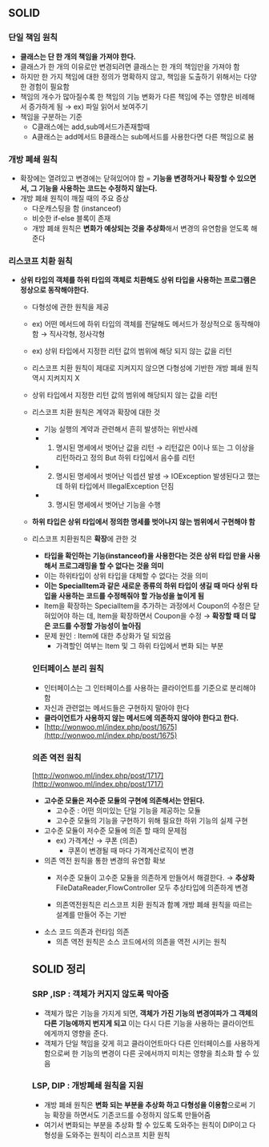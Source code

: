## SOLID

### 단일 책임 원칙

- **클래스는 단 한 개의 책임을 가져야 한다.**
- 클래스가 한 개의 이유로만 변경되려면 클래스는 한 개의 책임만을 가져야 함
- 하지만 한 가지 책임에 대한 정의가 명확하지 않고, 책임을 도출하기 위해서는 다양한 경험이 필요함
- 책임의 개수가 많아질수록 한 책임의 기능 변화가 다른 책임에 주는 영향은 비례해서 증가하게 됨 → ex) 파일 읽어서 보여주기
- 책임을 구분하는 기준
    - C클래스에는 add,sub메서드가존재할때
    - A클래스는 add메서드 B클래스는 sub메서드를 사용한다면 다른 책임으로 봄

### 개방 폐쇄 원칙

- 확장에는 열려있고 변경에는 닫혀있어야 함 = **기능을 변경하거나 확장할 수 있으면서, 그 기능을 사용하는 코드는 수정하지 않는다.**
- 개방 폐쇄 원칙이 깨질 때의 주요 증상
    - 다운캐스팅을 함 (instanceof)
    - 비슷한 if-else 블록이 존재
    - 개방 폐쇄 원칙은 **변화가 예상되는 것을 추상화**해서 변경의 유연함을 얻도록 해준다

### 리스코프 치환 원칙

- **상위 타입의 객체를 하위 타입의 객체로 치환해도 상위 타입을 사용하는 프로그램은 정상으로 동작해야한다.**
    - 다형성에 관한 원칙을 제공
    - ex) 어떤 메서드에 하위 타입의 객체를 전달해도 메서드가 정상적으로 동작해야 함 → 직사각형, 정사각형
    - ex) 상위 타입에서 지정한 리턴 값의 범위에 해당 되지 않는 값을 리턴
    - 리스코프 치환 원칙이 제대로 지켜지지 않으면 다형성에 기반한 개방 폐쇄 원칙 역시 지켜지지 X
    - 상위 타입에서 지정한 리턴 값의 범위에 해당되지 않는 값을 리턴
    - 리스코프 치환 원칙은 계약과 확장에 대한 것
        - 기능 실행의 계약과 관련해서 흔히 발생하는 위반사례
        - 1. 명시된 명세에서 벗어난 값을 리턴 → 리턴값은 0이나 또는 그 이상을 리턴하라고 정의 But 하위 타입에서 음수를 리턴
        - 2. 명시된 명세에서 벗어난 익셉션 발생 → IOException 발생된다고 했는데 하위 타입에서 IllegalException 던짐
        - 3. 명시된 명세에서 벗어난 기능을 수행
    - **하위 타입은 상위 타입에서 정의한 명세를 벗어나지 않는 범위에서 구현해야 함**
    - 리스코프 치환원칙은 **확장**에 관한 것
        - **타입을 확인하는 기능(instanceof)을 사용한다는 것은 상위 타입 만을 사용해서 프로그래밍을 할 수 없다는 것을 의미**
        - 이는 하위타입이 상위 타입을 대체할 수 없다는 것을 의미
        - **이는 SpecialItem과 같은 새로운 종류의 하위 타입이 생길 때 마다 상위 타입을 사용하는 코드를 수정해줘야 할 가능성을 높이게 됨**
        - Item을 확장하는 SpecialItem을 추가하는 과정에서 Coupon의 수정은 닫혀있어야 하는 데, Item을 확장하면서 Coupon을 수정 → **확장할 때 더 많은 코드를 수정할 가능성이 높아짐**
        - 문제 원인 : Item에 대한 추상화가 덜 되었음
            - 가격할인 여부는 Item 및 그 하위 타입에서 변화 되는 부분

        ### 인터페이스 분리 원칙

        - 인터페이스는 그 인터페이스를 사용하는 클라이언트를 기준으로 분리해야함
        - 자신과 관련없는 메서드들은 구현하지 말아야 한다
        - **클라이언트가 사용하지 않는 메서드에 의존하지 않아야 한다고 한다.**
        - [http://wonwoo.ml/index.php/post/1675](http://wonwoo.ml/index.php/post/1675)

        ### 의존 역전 원칙

        [http://wonwoo.ml/index.php/post/1717](http://wonwoo.ml/index.php/post/1717)

        - **고수준 모듈은 저수준 모듈의 구현에 의존해서는 안된다.**
            - 고수준 : 어떤 의미있는 단일 기능을 제공하는 모듈
            - 고수준 모듈의 기능을 구현하기 위해 필요한 하위 기능의 실제 구현
        - 고수준 모듈이 저수준 모듈에 의존 할 때의 문제점
            - ex) 가격계산 → 쿠폰 (의존)
                - 쿠폰이 변경될 때 마다 가격계산로직이 변경
        - 의존 역전 원칙을 통한 변경의 유연함 확보
            - 저수준 모듈이 고수준 모듈을 의존하게 만들어서 해결한다. → **추상화**
            FileDataReader,FlowController 모두 추상타입에 의존하게 변경

            - 의존역전원칙은 리스코프 치환 원칙과 함꼐 개방 폐쇄 원칙을 따르는 설계를 만들어 주는 기반
        - 소스 코드 의존과 런타임 의존
            - 의존 역전 원칙은 소스 코드에서의 의존을 역전 시키는 원칙

        ## SOLID 정리

        ### SRP ,ISP : 객체가 커지지 않도록 막아줌

        - 객체가 많은 기능을 가지게 되면, **객체가 가진 기능의 변경여파가 그 객체의 다른 기능에까지 번지게 되고** 이는 다시 다른 기능을 사용하는 클라이언트에게까지 영향을 준다.
        - 객체가 단일 책임을 갖게 히고 클라이언트마다 다른 인터페이스를 사용하게 함으로써 한 기능의 변경이 다른 곳에서까지 미치는 영향을 최소화 할 수 있음

        ### LSP, DIP : 개방폐쇄 원칙을 지원

        - 개방 폐쇄 원칙은 **변화 되는 부분을 추상화 하고 다형성을 이용함**으로써 기능 확장을 하면서도 기존코드를 수정하지 않도록 만들어줌
        - 여기서 변화되는 부분을 추상화 할 수 있도록 도와주는 원칙이 DIP이고 다형성을 도와주는 원칙이 리스코프 치환 원칙